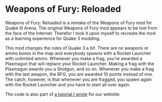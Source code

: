 # Weapons of Fury: Reloaded #

Weapons of Fury: Reloaded is a remake of the Weapons of Fury mod for Quake III Arena. The original Weapons of Fury mod appears to be lost from the face of the Internet. Therefor I took it upon myself to recreate the mod as a learning experience for Quake 3 modding.

This mod changes the rules of Quake 3 a bit. There are no weapons or ammo boxes in the map and everybody spawns with a Rocket Launcher with unlimited ammo. Whenever you make a frag, you're awarded a Plasmagun that will replace your Rocket Launcher. Making a frag with the Plasmagun awards you a Shotgun, and so on. Whenever you make a frag with the last weapon, the BFG, you are awarded 10 points instead of one. The catch, however, is that whenever you are fragged, you spawn again with the Rocket Launcher and you have to start all over again.

The code is also part of [a tutorial I wrote](http://www.theenginesofcreation.com/Content.aspx?id=other/myfirstmod) for our website.